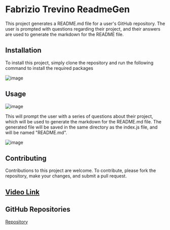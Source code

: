 # Fabrizio Trevino ReadmeGen

This project generates a README.md file for a user's GitHub repository. The user is prompted with questions regarding their project, and their answers are used to generate the markdown for the README file.

## Installation
To install this project, simply clone the repository and run the following command to install the required packages 

![image](https://github.com/Fabri-Tech/Fabrizio-Trevino-ReadmeGen/assets/116314228/c101e50d-06ec-4021-90f6-e898d273c2a0)

## Usage
![image](https://github.com/Fabri-Tech/Fabrizio-Trevino-ReadmeGen/assets/116314228/9fc2af00-4b77-44c3-a3d6-0dcea25b5271)

This will prompt the user with a series of questions about their project, which will be used to generate the markdown for the README.md file. The generated file will be saved in the same directory as the index.js file, and will be named "README.md".

![image](https://github.com/Fabri-Tech/Fabrizio-Trevino-ReadmeGen/assets/116314228/6739c281-38cb-46b4-9845-bf58aa2ce4ef)

## Contributing
Contributions to this project are welcome. To contribute, please fork the repository, make your changes, and submit a pull request.

## [Video Link](https://drive.google.com/file/d/1inrEeXQkM-X-Z4gM60MtvLL6DL2Kmefe/view)


## GitHub Repositories
[Repository](https://github.com/Fabri-Tech/Fabrizio-Trevino-ReadmeGen)


